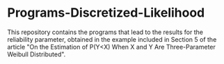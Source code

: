 # Programs-Discretized-Likelihood
This repository contains the programs that lead to the results for the reliability parameter, obtained in the example included in Section 5 of the article "On the Estimation of P(Y<X) When X and Y Are Three-Parameter Weibull Distributed".
